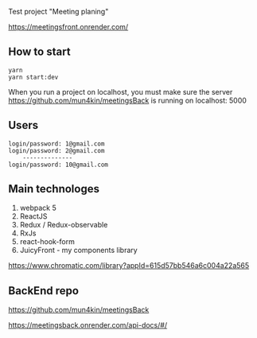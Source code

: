 Test project "Meeting planing"

https://meetingsfront.onrender.com/

## How to start
 
```
yarn
yarn start:dev
```
When you run a project on localhost, you must make sure the server https://github.com/mun4kin/meetingsBack is running on
localhost: 5000

## Users
```
login/password: 1@gmail.com
login/password: 2@gmail.com
    --------------
login/password: 10@gmail.com
```
## Main technologes
1. webpack 5
2. ReactJS
3. Redux / Redux-observable
4. RxJs
5. react-hook-form
6. JuicyFront - my components library  

https://www.chromatic.com/library?appId=615d57bb546a6c004a22a565

## BackEnd repo
https://github.com/mun4kin/meetingsBack

https://meetingsback.onrender.com/api-docs/#/


